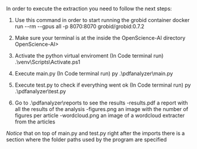 In order to execute the extraction you need to follow the next steps:

1. Use this command in order to start running the grobid container
    docker run --rm --gpus all -p 8070:8070 grobid/grobid:0.7.2

2. Make sure your terminal is at the inside the OpenScience-AI directory
    OpenScience-AI>

3. Activate the python virtual enviroment
    (In Code terminal run) .\venv\Scripts\Activate.ps1

4. Execute main.py
    (In Code terminal run) py .\pdfanalyzer\main.py

5. Execute test.py to check if everything went ok
    (In Code terminal run) py .\pdfanalyzer\test.py

6. Go to .\pdfanalyzer\reports to see the results
    -results.pdf a report with all the results of the analysis
    -figures.png an image with the number of figures per article
    -wordcloud.png an image of a wordcloud extracter from the articles

*Notice* that on top of main.py and test.py right after the imports there is 
a section where the folder paths used by the program are specified